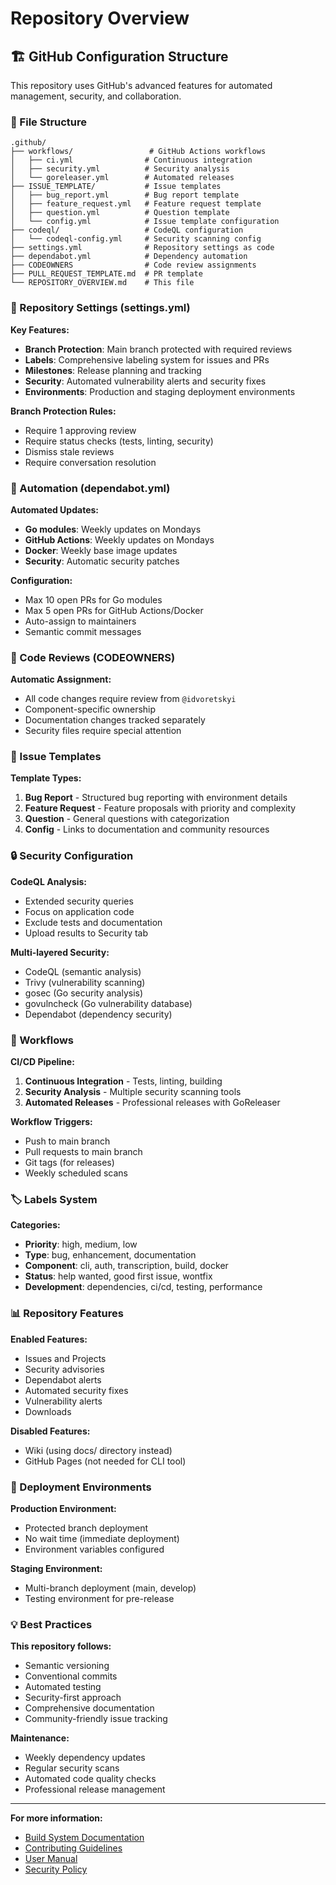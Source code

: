 # Repository Overview

## 🏗️ GitHub Configuration Structure

This repository uses GitHub's advanced features for automated management, security, and collaboration.

### 📁 File Structure

```
.github/
├── workflows/                 # GitHub Actions workflows
│   ├── ci.yml                # Continuous integration
│   ├── security.yml          # Security analysis
│   └── goreleaser.yml        # Automated releases
├── ISSUE_TEMPLATE/           # Issue templates
│   ├── bug_report.yml        # Bug report template
│   ├── feature_request.yml   # Feature request template
│   ├── question.yml          # Question template
│   └── config.yml            # Issue template configuration
├── codeql/                   # CodeQL configuration
│   └── codeql-config.yml     # Security scanning config
├── settings.yml              # Repository settings as code
├── dependabot.yml            # Dependency automation
├── CODEOWNERS                # Code review assignments
├── PULL_REQUEST_TEMPLATE.md  # PR template
└── REPOSITORY_OVERVIEW.md    # This file
```

### 🔧 Repository Settings (settings.yml)

**Key Features:**
- **Branch Protection**: Main branch protected with required reviews
- **Labels**: Comprehensive labeling system for issues and PRs
- **Milestones**: Release planning and tracking
- **Security**: Automated vulnerability alerts and security fixes
- **Environments**: Production and staging deployment environments

**Branch Protection Rules:**
- Require 1 approving review
- Require status checks (tests, linting, security)
- Dismiss stale reviews
- Require conversation resolution

### 🤖 Automation (dependabot.yml)

**Automated Updates:**
- **Go modules**: Weekly updates on Mondays
- **GitHub Actions**: Weekly updates on Mondays  
- **Docker**: Weekly base image updates
- **Security**: Automatic security patches

**Configuration:**
- Max 10 open PRs for Go modules
- Max 5 open PRs for GitHub Actions/Docker
- Auto-assign to maintainers
- Semantic commit messages

### 👥 Code Reviews (CODEOWNERS)

**Automatic Assignment:**
- All code changes require review from `@idvoretskyi`
- Component-specific ownership
- Documentation changes tracked separately
- Security files require special attention

### 🎯 Issue Templates

**Template Types:**
1. **Bug Report** - Structured bug reporting with environment details
2. **Feature Request** - Feature proposals with priority and complexity
3. **Question** - General questions with categorization
4. **Config** - Links to documentation and community resources

### 🔒 Security Configuration

**CodeQL Analysis:**
- Extended security queries
- Focus on application code
- Exclude tests and documentation
- Upload results to Security tab

**Multi-layered Security:**
- CodeQL (semantic analysis)
- Trivy (vulnerability scanning)
- gosec (Go security analysis)
- govulncheck (Go vulnerability database)
- Dependabot (dependency security)

### 🚀 Workflows

**CI/CD Pipeline:**
1. **Continuous Integration** - Tests, linting, building
2. **Security Analysis** - Multiple security scanning tools
3. **Automated Releases** - Professional releases with GoReleaser

**Workflow Triggers:**
- Push to main branch
- Pull requests to main branch
- Git tags (for releases)
- Weekly scheduled scans

### 🏷️ Labels System

**Categories:**
- **Priority**: high, medium, low
- **Type**: bug, enhancement, documentation
- **Component**: cli, auth, transcription, build, docker
- **Status**: help wanted, good first issue, wontfix
- **Development**: dependencies, ci/cd, testing, performance

### 📊 Repository Features

**Enabled Features:**
- Issues and Projects
- Security advisories
- Dependabot alerts
- Automated security fixes
- Vulnerability alerts
- Downloads

**Disabled Features:**
- Wiki (using docs/ directory instead)
- GitHub Pages (not needed for CLI tool)

### 🔄 Deployment Environments

**Production Environment:**
- Protected branch deployment
- No wait time (immediate deployment)
- Environment variables configured

**Staging Environment:**
- Multi-branch deployment (main, develop)
- Testing environment for pre-release

### 💡 Best Practices

**This repository follows:**
- Semantic versioning
- Conventional commits
- Automated testing
- Security-first approach
- Comprehensive documentation
- Community-friendly issue tracking

**Maintenance:**
- Weekly dependency updates
- Regular security scans
- Automated code quality checks
- Professional release management

---

**For more information:**
- [Build System Documentation](../docs/BUILD_SYSTEM.md)
- [Contributing Guidelines](../CONTRIBUTING.md)
- [User Manual](../docs/USER_MANUAL_EN.md)
- [Security Policy](../SECURITY.md)